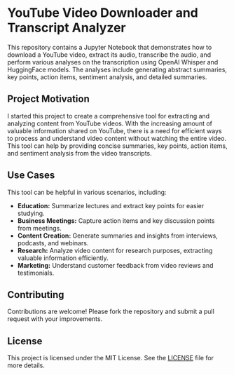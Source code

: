 # YouTube Video Downloader and Transcript Analyzer

This repository contains a Jupyter Notebook that demonstrates how to download a YouTube video, extract its audio, transcribe the audio, and perform various analyses on the transcription using OpenAI Whisper and HuggingFace models. The analyses include generating abstract summaries, key points, action items, sentiment analysis, and detailed summaries.

## Project Motivation

I started this project to create a comprehensive tool for extracting and analyzing content from YouTube videos. With the increasing amount of valuable information shared on YouTube, there is a need for efficient ways to process and understand video content without watching the entire video. This tool can help by providing concise summaries, key points, action items, and sentiment analysis from the video transcripts.

## Use Cases

This tool can be helpful in various scenarios, including:

- **Education:** Summarize lectures and extract key points for easier studying.
- **Business Meetings:** Capture action items and key discussion points from meetings.
- **Content Creation:** Generate summaries and insights from interviews, podcasts, and webinars.
- **Research:** Analyze video content for research purposes, extracting valuable information efficiently.
- **Marketing:** Understand customer feedback from video reviews and testimonials.

## Contributing

Contributions are welcome! Please fork the repository and submit a pull request with your improvements.

## License

This project is licensed under the MIT License. See the [LICENSE](LICENSE) file for more details.
